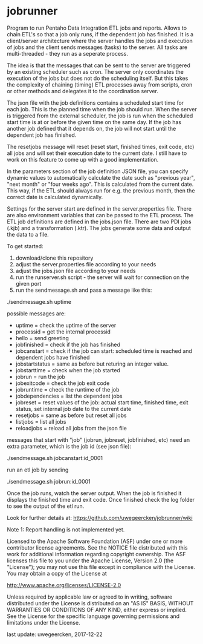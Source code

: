 # jobrunner
Program to run Pentaho Data Integration ETL jobs and reports. Allows to chain ETL's so that a job only runs, if the dependent job has finished. It is a client/server architecture where the server handles the jobs and execution of jobs and the client sends messages (tasks) to the server. All tasks are multi-threaded - they run as a seperate process.

The idea is that the messages that can be sent to the server are triggered by an existing scheduler such as cron. The server only coordinates the execution of the jobs but does not do the scheduling itself. But this takes the complexity of chaining (timing) ETL processes away from scripts, cron or other methods and delegates it to the coordination server.

The json file with the job definitions contains a scheduled start time for each job. This is the planned time when the job should run. When the server is triggered from the external scheduler, the job is run when the scheduled start time is at or before the given time on the same day. If the job has another job defined that it depends on, the job will not start until the dependent job has finished.

The resetjobs message will reset (reset start, finished times, exit code, etc) all jobs and will set their execution date to the current date. I still have to work on this feature to come up with a good implementation.

In the parameters section of the job definition JSON file, you can specify dynamic values to automatically calculate the date such as "previous year", "next month" or "four weeks ago". This is calculated from the current date. This way, if the ETL should always run for e.g. the previous month, then the correct date is calculated dynamically.

Settings for the server start are defined in the server.properties file. There are also environment variables that can be passed to the ETL process. The ETL job definitions are defined in the jobs.json file. There are two PDI jobs (.kjb) and a transformation (.ktr). The jobs generate some data and output the data to a file.

To get started:

1. download/clone this repository
2. adjust the server.properties file according to your needs
3. adjust the jobs.json file according to your needs
4. run the runserver.sh script - the server will wait for connection on the given port
5. run the sendmessage.sh and pass a message like this:

./sendmessage.sh uptime

possible messages are:
- uptime = check the uptime of the server
- processid = get the internal processid
- hello = send greeting
- jobfinished = check if the job has finished
- jobcanstart = check if the job can start: scheduled time is reached and dependent jobs have finished
- jobstartstatus = same as before but returing an integer value.
- jobstarttime = check when the job started
- jobrun = run the job
- jobexitcode = check the job exit code
- jobruntime = check the runtime of the job
- jobdependencies = list the dependent jobs
- jobreset = reset values of the job: actual start time, finished time, exit status, set internal job date to the current date
- resetjobs = same as before but reset all jobs
- listjobs = list all jobs
- reloadjobs = reload all jobs from the json file

messages that start with "job" (jobrun, jobreset, jobfinished, etc) need an extra parameter, which is the job id (see json file):

./sendmessage.sh jobcanstart:id_0001

run an etl job by sending

./sendmessage.sh jobrun:id_0001

Once the job runs, watch the server output. When the job is finished it displays the finished time and exit code. Once finished check the log folder to see the output of the etl run.

Look for further details at: https://github.com/uwegeercken/jobrunner/wiki

Note 1: Report handling is not implemented yet.

Licensed to the Apache Software Foundation (ASF) under one
or more contributor license agreements.  See the NOTICE file
distributed with this work for additional information
regarding copyright ownership.  The ASF licenses this file
to you under the Apache License, Version 2.0 (the
"License"); you may not use this file except in compliance
with the License.  You may obtain a copy of the License at

  http://www.apache.org/licenses/LICENSE-2.0

Unless required by applicable law or agreed to in writing,
software distributed under the License is distributed on an
"AS IS" BASIS, WITHOUT WARRANTIES OR CONDITIONS OF ANY
KIND, either express or implied.  See the License for the
specific language governing permissions and limitations
under the License.


last update: uwegeercken, 2017-12-22


